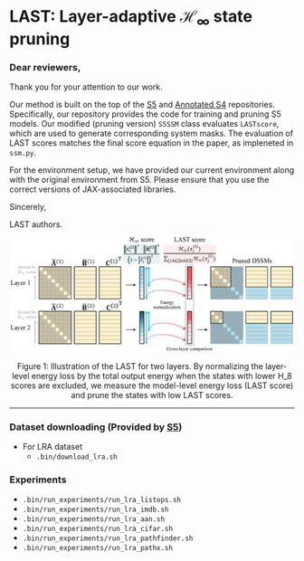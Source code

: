 # LAST: Layer-adaptive $\mathcal{H}_{\infty}$ state pruning
### Dear reviewers,

Thank you for your attention to our work.

Our method is built on the top of the [S5](https://github.com/lindermanlab/S5) and [Annotated S4](https://github.com/srush/annotated-s4) repositories.
Specifically, our repository provides the code for training and pruning S5 models.
Our modified (pruning version) `S5SSM` class evaluates `LASTscore`, which are used to generate corresponding system masks.
The evaluation of LAST scores matches the final score equation in the paper, as impleneted in `ssm.py`.

For the environment setup, we have provided our current environment along with the original environment from S5.
Please ensure that you use the correct versions of JAX-associated libraries.

Sincerely,

LAST authors.

![](./docs/figures/pngs/last.png)
<p style="text-align: center;">
Figure 1:  Illustration of the LAST for two layers. By normalizing the layer-level energy loss by the total output energy when the states with lower H_8 scores are excluded, we measure the model-level energy loss (LAST score) and prune the states with low LAST scores. 
</p>

---

### Dataset downloading (Provided by [S5](https://github.com/lindermanlab/S5))

- For LRA dataset
    - `.bin/download_lra.sh`

### Experiments
- `.bin/run_experiments/run_lra_listops.sh`
- `.bin/run_experiments/run_lra_imdb.sh`
- `.bin/run_experiments/run_lra_aan.sh`
- `.bin/run_experiments/run_lra_cifar.sh`
- `.bin/run_experiments/run_lra_pathfinder.sh`
- `.bin/run_experiments/run_lra_pathx.sh`